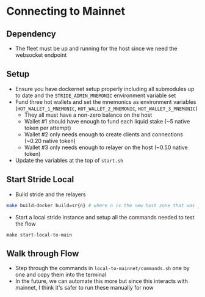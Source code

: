 # Connecting to Mainnet
## Dependency
* The fleet must be up and running for the host since we need the websocket endpoint

## Setup 
* Ensure you have dockernet setup properly including all submodules up to date and the `STRIDE_ADMIN_MNEMONIC` environment variable set
* Fund three hot wallets and set the mnemonics as environment variables (`HOT_WALLET_1_MNEMONIC`, `HOT_WALLET_2_MNEMONIC`, `HOT_WALLET_3_MNEMONIC`)
    * They all must have a non-zero balance on the host
    * Wallet #1 should have enough to fund each liquid stake (~5 native token per attempt)
    * Wallet #2 only needs enough to create clients and connections (~0.20 native token)
    * Wallet #3 only needs enough to relayer on the host (~0.50 native token)
* Update the variables at the top of `start.sh`

## Start Stride Local
* Build stride and the relayers
```bash 
make build-docker build=sr{n} # where n is the new host zone that was just added
```
* Start a local stride instance and setup all the commands needed to test the flow
```
make start-local-to-main
```

## Walk through Flow
* Step through the commands in `local-to-mainnet/commands.sh` one by one and copy them into the terminal
* In the future, we can automate this more but since this interacts with mainnet, I think it's safer to run these manually for now
